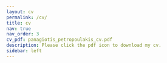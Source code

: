 ```yaml
---
layout: cv
permalink: /cv/
title: cv
nav: true
nav_order: 3
cv_pdf: panagiotis_petropoulakis_cv.pdf
description: Please click the pdf icon to download my cv. 
sidebar: left
---
```

